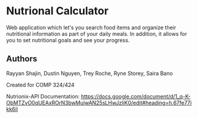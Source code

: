 # Nutrional Calculator
Web application which let's you search food items and organize their nutritional information as part of your daily meals. In addition, it allows for you to set nutritional goals and see your progress.

## Authors
Rayyan Shajin, Dustin Nguyen, Trey Roche, Ryne Storey, Saira Bano

Created for COMP 324/424

Nutrionix-API Documentation: https://docs.google.com/document/d/1_q-K-ObMTZvO0qUEAxROrN3bwMujwAN25sLHwJzliK0/edit#heading=h.67fe77ikk6il
